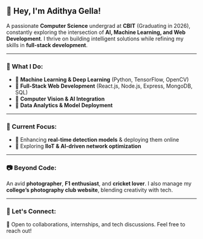 ## 👋 Hey, I'm Adithya Gella!  

A passionate **Computer Science** undergrad at **CBIT** (Graduating in 2026), constantly exploring the intersection of **AI, Machine Learning, and Web Development**. I thrive on building intelligent solutions while refining my skills in **full-stack development**.  

---

### 🚀 What I Do:  
- 🔹 **Machine Learning & Deep Learning** (Python, TensorFlow, OpenCV)  
- 🔹 **Full-Stack Web Development** (React.js, Node.js, Express, MongoDB, SQL)  
- 🔹 **Computer Vision & AI Integration**  
- 🔹 **Data Analytics & Model Deployment**  

---

### 🎯 Current Focus:  
- 🔸 Enhancing **real-time detection models** & deploying them online  
- 🔸 Exploring **IIoT & AI-driven network optimization**  

---

### 📷 Beyond Code:  
An avid **photographer**, **F1 enthusiast**, and **cricket lover**. I also manage my **college’s photography club website**, blending creativity with tech.  

---

### 📩 Let's Connect:  
🚀 Open to collaborations, internships, and tech discussions. Feel free to reach out!  
